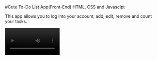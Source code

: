 #Cute To-Do List App(Front-End)
HTML, CSS and Javascipt

This app allows you to log into your account; add, edit, remove and count your tasks.


<video src='walkthrough_video.mp4' width=180/>
